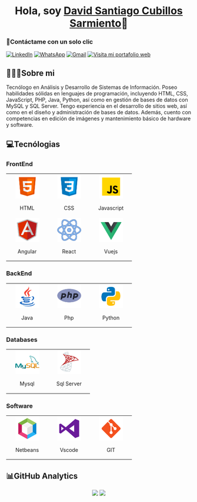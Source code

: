 <h1 align="center">Hola, soy <a href="https://santyswebsite.epizy.com/">David Santiago Cubillos Sarmiento</a>👋</h1>

<h3>📱Contáctame con un solo clic</h3>

[![LinkedIn](https://img.shields.io/badge/LinkedIn-0077B5?style=for-the-badge&logo=linkedin&logoColor=white)](https://www.linkedin.com/in/santicubillos-8b68431a7/)
[![WhatsApp](https://img.shields.io/badge/WhatsApp-25D366?style=for-the-badge&logo=WhatsApp&logoColor=white)](https://api.whatsapp.com/send?phone=573134965153)
[![Gmail](https://img.shields.io/badge/Gmail-D14836?style=for-the-badge&logo=gmail&logoColor=white)](mailto:santy.cubillos92@gmail.com)
[![Visita mi portafolio web](https://img.shields.io/badge/Portafolio%20Web-4285F4?style=for-the-badge&logo=Google-chrome&logoColor=white)](https://santyswebsite.epizy.com)

<h2>🧑🏻‍💻Sobre mi</h2>
<p>Tecnólogo en Análisis y Desarrollo de Sistemas de Información. Poseo habilidades sólidas en lenguajes de programación, incluyendo HTML, CSS, JavaScript, PHP, Java, Python, así como en gestión de bases de datos con MySQL y SQL Server. Tengo experiencia en el desarrollo de sitios web, así como en el diseño y administración de bases de datos. Además, cuento con competencias en edición de imágenes y mantenimiento básico de hardware y software.</p>

<h2>💻Tecnólogias</h2>

<h3>FrontEnd</h3>
<div>
    <table>
        <tr>
            <td align="center" width="100" height="100">
                <img src="img/icon-html.png" width="65px"/>
                <p>HTML</p>
            </td>
            <td align="center" width="100" height="100">
                <img src="img/icon-css.png" width="65px"/>
                <p>CSS</p>
            </td>
            <td align="center" width="100" height="100">
                <img src="img/icon-javascript.png" width="65px"/>
                <p>Javascript</p>
            </td>
        </tr>
        <tr>
            <td align="center" width="100" height="100">
                <img src="img/icon-angular.png" width="65px"/>
                <p>Angular</p>
            </td>
            <td align="center" width="100" height="100">
                <img src="img/icon-react.png" width="65px"/>
                <p>React</p>
            </td>
            <td align="center" width="100" height="100">
                <img src="img/icon-vuejs.png" width="65px"/>
                <p>Vuejs</p>
            </td>
        </tr>
    </table>
</div>

<h3>BackEnd</h3> 
<div>
    <table>
        <tr>
            <td align="center" width="100" height="100">
                <img src="img/icon-java.png" width="65px"/>
                <p>Java</p>
            </td>
            <td align="center" width="100" height="100">
                <img src="img/icon-php.png" width="65px"/>
                <p>Php</p>
            </td>
            <td align="center" width="100" height="100">
                <img src="img/icon-python.png" width="65px"/>
                <p>Python</p>
            </td>
        </tr>
    </table>
</div>

<h3>Databases</h3> 
<div>
    <table>
        <tr>
            <td align="center" width="100" height="100">
                <img src="img/icon-mysql.png" width="65px"/>
                <p>Mysql</p>
            </td>
            <td align="center" width="100" height="100">
                <img src="img/icon-sql.png" width="65px"/>
                <p>Sql Server</p>
            </td>
        </tr>
    </table>
</div>

<h3>Software</h3>
<div>
    <table>
        <tr>
            <td align="center" width="100" height="100">
                <img src="img/icon-netbeans.png" width="65px"/>
                <p>Netbeans</p>
            </td>
            <td align="center" width="100" height="100">
                <img src="img/icon-vscode.png" width="65px"/>
                <p>Vscode</p>
            </td>
            <td align="center" width="100" height="100">
                <img src="img/icon-git.png" width="65px"/>
                <p>GIT</p>
            </td>
        </tr>
    </table>
</div>

<h2>📊GitHub Analytics</h2>
<div align="center">
    <img height="150em" src="https://github-readme-stats-eight-theta.vercel.app/api?username=SantyCubillos&show_icons=true&theme=algolia&include_all_commits=true&count_private=true"/>
    <img height="150em" src="https://github-readme-stats-eight-theta.vercel.app/api/top-langs/?username=SantyCubillos&layout=compact&langs_count=8&theme=algolia"/>
</div>